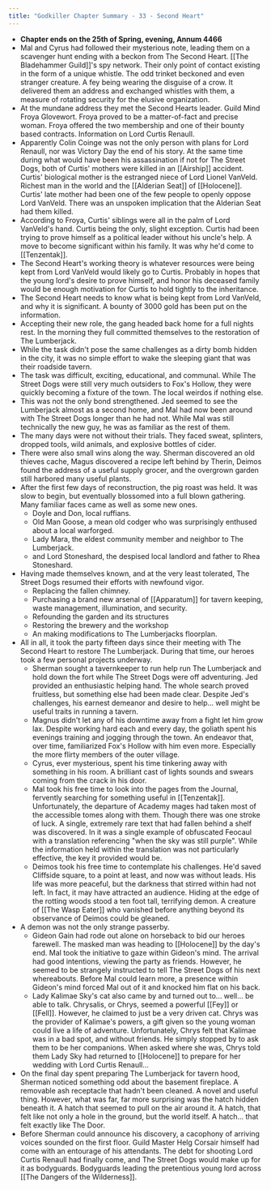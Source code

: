 ```yaml
---
title: "Godkiller Chapter Summary - 33 - Second Heart"
---
```

- **Chapter ends on the 25th of Spring, evening, Annum 4466**
- Mal and Cyrus had followed their mysterious note, leading them on a scavenger hunt ending with a beckon from The Second Heart. [[The Bladehammer Guild]]'s spy network. Their only point of contact existing in the form of a unique whistle. The odd trinket beckoned and even stranger creature. A fey being wearing the disguise of a crow. It delivered them an address and exchanged whistles with them, a measure of rotating security for the elusive organization.
- At the mundane address they met the Second Hearts leader. Guild Mind Froya Glovewort. Froya proved to be a matter-of-fact and precise woman. Froya offered the two membership and one of their bounty based contracts. Information on Lord Curtis Renaull.
- Apparently Colin Coinge was not the only person with plans for Lord Renaull, nor was Victory Day the end of his story. At the same time during what would have been his assassination if not for The Street Dogs, both of Curtis' mothers were killed in an [[Airship]] accident. Curtis' biological mother is the estranged niece of Lord Lionel VanVeld. Richest man in the world and the [[Alderian Seat]] of [[Holocene]]. Curtis' late mother had been one of the few people to openly oppose Lord VanVeld. There was an unspoken implication that the Alderian Seat had them killed.
- According to Froya, Curtis' siblings were all in the palm of Lord VanVeld's hand. Curtis being the only, slight exception. Curtis had been trying to prove himself as a political leader without his uncle's help. A move to become significant within his family. It was why he'd come to [[Tenzentak]].
- The Second Heart's working theory is whatever resources were being kept from Lord VanVeld would likely go to Curtis. Probably in hopes that the young lord's desire to prove himself, and honor his deceased family would be enough motivation for Curtis to hold tightly to the inheritance.
- The Second Heart needs to know what is being kept from Lord VanVeld, and why it is significant. A bounty of 3000 gold has been put on the information.
- Accepting their new role, the gang headed back home for a full nights rest. In the morning they full committed themselves to the restoration of The Lumberjack.
- While the task didn't pose the same challenges as a dirty bomb hidden in the city, it was no simple effort to wake the sleeping giant that was their roadside tavern.
- The task was difficult, exciting, educational, and communal. While The Street Dogs were still very much outsiders to Fox's Hollow, they were quickly becoming a fixture of the town. The local weirdos if nothing else.
- This was not the only bond strengthened. Jed seemed to see the Lumberjack almost as a second home, and Mal had now been around with The Street Dogs longer than he had not. While Mal was still technically the new guy, he was as familiar as the rest of them.
- The many days were not without their trials. They faced sweat, splinters, dropped tools, wild animals, and explosive bottles of cider.
- There were also small wins along the way. Sherman discovered an old thieves cache, Magus discovered a recipe left behind by Therin, Deimos found the address of a useful supply grocer, and the overgrown garden still harbored many useful plants.
- After the first few days of reconstruction, the pig roast was held. It was slow to begin, but eventually blossomed into a full blown gathering. Many familiar faces came as well as some new ones.
	- Doyle and Don, local ruffians.
	- Old Man Goose, a mean old codger who was surprisingly enthused about a local warforged.
	- Lady Mara, the eldest community member and neighbor to The Lumberjack.
	- and Lord Stoneshard, the despised local landlord and father to Rhea Stoneshard.
- Having made themselves known, and at the very least tolerated, The Street Dogs resumed their efforts with newfound vigor. 
	- Replacing the fallen chimney.
	- Purchasing a brand new arsenal of [[Apparatum]] for tavern keeping, waste management, illumination, and security.
	- Refounding the garden and its structures
	- Restoring the brewery and the workshop
	- An making modifications to The Lumberjacks floorplan.
- All in all, it took the party fifteen days since their meeting with The Second Heart to restore The Lumberjack. During that time, our heroes took a few personal projects underway.
	- Sherman sought a tavernkeeper to run help run The Lumberjack and hold down the fort while The Street Dogs were off adventuring. Jed provided an enthusiastic helping hand. The whole search proved fruitless, but something else had been made clear. Despite Jed's challenges, his earnest demeanor and desire to help... well might be useful traits in running a tavern.
	- Magnus didn't let any of his downtime away from a fight let him grow lax. Despite working hard each and every day, the goliath spent his evenings training and jogging through the town. An endeavor that, over time, familiarized Fox's Hollow with him even more. Especially the more flirty members of the outer village.
	- Cyrus, ever mysterious, spent his time tinkering away with something in his room. A brilliant cast of lights sounds and swears coming from the crack in his door.
	- Mal took his free time to look into the pages from the Journal, fervently searching for something useful in [[Tenzentak]]. Unfortunately, the departure of Academy mages had taken most of the accessible tomes along with them. Though there was one stroke of luck. A single, extremely rare text that had fallen behind a shelf was discovered. In it was a single example of obfuscated Feocaul with a translation referencing "when the sky was still purple". While the information held within the translation was not particularly effective, the key it provided would be.
	- Deimos took his free time to contemplate his challenges. He'd saved Cliffside square, to a point at least, and now was without leads. His life was more peaceful, but the darkness that stirred within had not left. In fact, it may have attracted an audience. Hiding at the edge of the rotting woods stood a ten foot tall, terrifying demon. A creature of [[The Wasp Eater]] who vanished before anything beyond its observance of Deimos could be gleaned.
- A demon was not the only strange passerby.
	- Gideon Gain had rode out alone on horseback to bid our heroes farewell. The masked man was heading to [[Holocene]] by the day's end. Mal took the initiative to gaze within Gideon's mind. The arrival had good intentions, viewing the party as friends. However, he seemed to be strangely instructed to tell The Street Dogs of his next whereabouts. Before Mal could learn more, a presence within Gideon's mind forced Mal out of it and knocked him flat on his back.
	- Lady Kalimae Sky's cat also came by and turned out to... well... be able to talk. Chrysalis, or Chrys, seemed a powerful [[Fey]] or [[Fell]]. However, he claimed to just be a very driven cat. Chrys was the provider of Kalimae's powers, a gift given so the young woman could live a life of adventure. Unfortunately, Chrys felt that Kalimae was in a bad spot, and without friends. He simply stopped by to ask them to be her companions. When asked where she was, Chrys told them Lady Sky had returned to [[Holocene]] to prepare for her wedding with Lord Curtis Renaull...
- On the final day spent preparing The Lumberjack for tavern hood, Sherman noticed something odd about the basement fireplace. A removable ash receptacle that hadn't been cleaned. A novel and useful thing. However, what was far, far more surprising was the hatch hidden beneath it. A hatch that seemed to pull on the air around it. A hatch, that felt like not only a hole in the ground, but the world itself. A hatch... that felt exactly like The Door.
- Before Sherman could announce his discovery, a cacophony of arriving voices sounded on the first floor. Guild Master Helg Corsair himself had come with an entourage of his attendants. The debt for shooting Lord Curtis Renaull had finally come, and The Street Dogs would make up for it as bodyguards. Bodyguards leading the pretentious young lord across [[The Dangers of the Wilderness]].